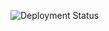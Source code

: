 ![Deployment Status](https://github.com/syake-salmon/syake-salmon.github.io/actions/workflows/github-pages.yml/badge.svg)